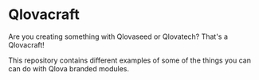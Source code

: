 # Qlovacraft

Are you creating something with Qlovaseed or Qlovatech?
That's a Qlovacraft!

This repository contains different examples of some of the things you can can do with Qlova branded modules.